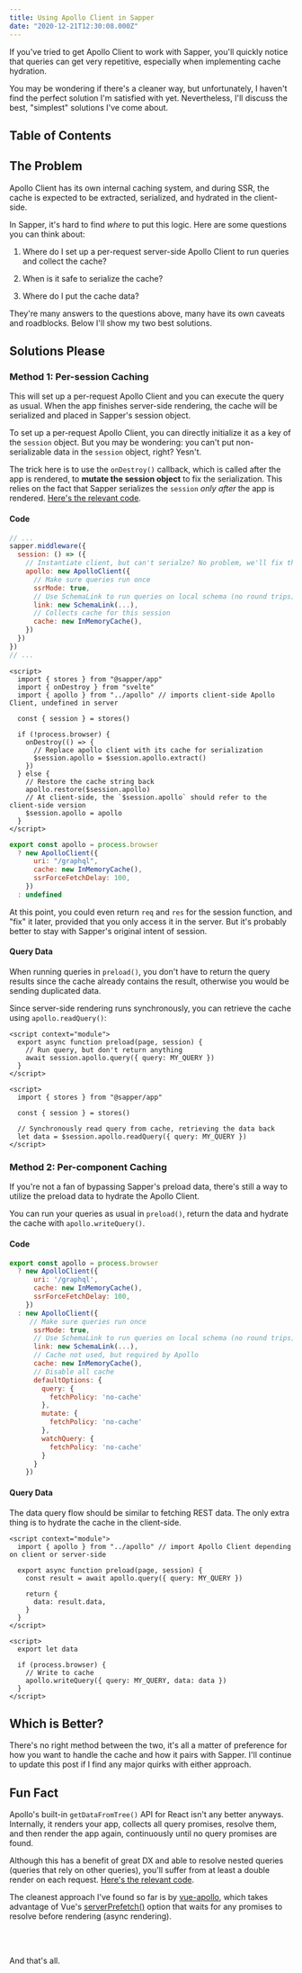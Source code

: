```yaml
---
title: Using Apollo Client in Sapper
date: "2020-12-21T12:30:08.000Z"
---
```


If you've tried to get Apollo Client to work with Sapper, you'll quickly notice that queries can get very repetitive, especially when implementing cache hydration.

You may be wondering if there's a cleaner way, but unfortunately, I haven't find the perfect solution I'm satisfied with yet. Nevertheless, I'll discuss the best, "simplest" solutions I've come about.

## Table of Contents

<!-- toc -->

## The Problem

Apollo Client has its own internal caching system, and during SSR, the cache is expected to be extracted, serialized, and hydrated in the client-side.

In Sapper, it's hard to find _where_ to put this logic. Here are some questions you can think about:

1. Where do I set up a per-request server-side Apollo Client to run queries and collect the cache?

2. When is it safe to serialize the cache?

3. Where do I put the cache data?

They're many answers to the questions above, many have its own caveats and roadblocks. Below I'll show my two best solutions.

## Solutions Please

### Method 1: Per-session Caching

This will set up a per-request Apollo Client and you can execute the query as usual. When the app finishes server-side rendering, the cache will be serialized and placed in Sapper's session object.

To set up a per-request Apollo Client, you can directly initialize it as a key of the `session` object. But you may be wondering: you can't put non-serializable data in the `session` object, right? Yesn't.

The trick here is to use the `onDestroy()` callback, which is called after the app is rendered, to **mutate the session object** to fix the serialization. This relies on the fact that Sapper serializes the `session` _only after_ the app is rendered. [Here's the relevant code](https://github.com/sveltejs/sapper/blob/6b143313f422ec670f7cc13ebfc415e2aa1d89e1/runtime/src/server/middleware/get_page_handler.ts#L312-L323).

#### Code

```js:title=server.js
// ...
sapper.middleware({
  session: () => ({
    // Instantiate client, but can't serialze? No problem, we'll fix this later
    apollo: new ApolloClient({
      // Make sure queries run once
      ssrMode: true,
      // Use SchemaLink to run queries on local schema (no round trips)
      link: new SchemaLink(...),
      // Collects cache for this session
      cache: new InMemoryCache(),
    })
  })
})
// ...
```

```html:title=_layout.svelte
<script>
  import { stores } from "@sapper/app"
  import { onDestroy } from "svelte"
  import { apollo } from "../apollo" // imports client-side Apollo Client, undefined in server

  const { session } = stores()

  if (!process.browser) {
    onDestroy(() => {
      // Replace apollo client with its cache for serialization
      $session.apollo = $session.apollo.extract()
    })
  } else {
    // Restore the cache string back
    apollo.restore($session.apollo)
    // At client-side, the `$session.apollo` should refer to the client-side version
    $session.apollo = apollo
  }
</script>
```

```js:title=apollo.js
export const apollo = process.browser
  ? new ApolloClient({
      uri: "/graphql",
      cache: new InMemoryCache(),
      ssrForceFetchDelay: 100,
    })
  : undefined
```

At this point, you could even return `req` and `res` for the session function, and "fix" it later, provided that you only access it in the server. But it's probably better to stay with Sapper's original intent of session.

#### Query Data

When running queries in `preload()`, you don't have to return the query results since the cache already contains the result, otherwise you would be sending duplicated data.

Since server-side rendering runs synchronously, you can retrieve the cache using `apollo.readQuery()`:

```html:title=index.svelte
<script context="module">
  export async function preload(page, session) {
    // Run query, but don't return anything
    await session.apollo.query({ query: MY_QUERY })
  }
</script>

<script>
  import { stores } from "@sapper/app"

  const { session } = stores()

  // Synchronously read query from cache, retrieving the data back
  let data = $session.apollo.readQuery({ query: MY_QUERY })
</script>
```

### Method 2: Per-component Caching

If you're not a fan of bypassing Sapper's preload data, there's still a way to utilize the preload data to hydrate the Apollo Client.

You can run your queries as usual in `preload()`, return the data and hydrate the cache with `apollo.writeQuery()`.

#### Code

```js:title=apollo.js
export const apollo = process.browser
  ? new ApolloClient({
      uri: '/graphql',
      cache: new InMemoryCache(),
      ssrForceFetchDelay: 100,
    })
  : new ApolloClient({
     // Make sure queries run once
      ssrMode: true,
      // Use SchemaLink to run queries on local schema (no round trips)
      link: new SchemaLink(...),
      // Cache not used, but required by Apollo
      cache: new InMemoryCache(),
      // Disable all cache
      defaultOptions: {
        query: {
          fetchPolicy: 'no-cache'
        },
        mutate: {
          fetchPolicy: 'no-cache'
        },
        watchQuery: {
          fetchPolicy: 'no-cache'
        }
      }
    })
```

#### Query Data

The data query flow should be similar to fetching REST data. The only extra thing is to hydrate the cache in the client-side.

```html:title=index.svelte
<script context="module">
  import { apollo } from "../apollo" // import Apollo Client depending on client or server-side

  export async function preload(page, session) {
    const result = await apollo.query({ query: MY_QUERY })

    return {
      data: result.data,
    }
  }
</script>

<script>
  export let data

  if (process.browser) {
    // Write to cache
    apollo.writeQuery({ query: MY_QUERY, data: data })
  }
</script>
```

## Which is Better?

There's no right method between the two, it's all a matter of preference for how you want to handle the cache and how it pairs with Sapper. I'll continue to update this post if I find any major quirks with either approach.

## Fun Fact

Apollo's built-in `getDataFromTree()` API for React isn't any better anyways. Internally, it renders your app, collects all query promises, resolve them, and then render the app again, continuously until no query promises are found.

Although this has a benefit of great DX and able to resolve nested queries (queries that rely on other queries), you'll suffer from at least a double render on each request. [Here's the relevant code](https://github.com/apollographql/apollo-client/blob/e7739b60155d8f20d92bbf89a3050ed561a7819c/src/react/ssr/getDataFromTree.ts).

The cleanest approach I've found so far is by [vue-apollo](https://apollo.vuejs.org/guide/ssr.html), which takes advantage of Vue's [serverPrefetch()](https://ssr.vuejs.org/guide/data.html#logic-collocation-with-components) option that waits for any promises to resolve before rendering (async rendering).

<br/>
<br/>

And that's all.
